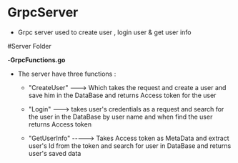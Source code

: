 # GrpcServer
- Grpc server used to create user , login user  & get user info

#Server Folder

-**GrpcFunctions.go**

  - The server have three functions :

    - "CreateUser" ---> Which takes the request and create a user and save him in the DataBase and returns Access token for the user
  
    - "Login" ---> takes user's credentials as a request and search for the user in the DataBase by user name and when find the user returns Access token
  
    - "GetUserInfo" -----> Takes Access token as MetaData and extract user's Id from the token and search for user in DataBase and returns user's saved data

